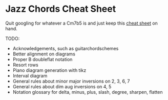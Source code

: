 # Jazz Chords Cheat Sheet

Quit googling for whatever a Cm7b5 is and just keep this [cheat sheet](https://github.com/rickdgray/Jazz-Chords-Cheat-Sheet/blob/main/jazz-chords.pdf) on hand.

TODO:
* Acknowledgements, such as guitarchordschemes
* Better alignment on diagrams
* Proper B doubleflat notation
* Resort rows
* Piano diagram generation with tikz
* Interval diagram
* General rules about minor major inversions on 2, 3, 6, 7
* General rules about dim aug inversions on 4, 5
* Notation glossary for delta, minus, plus, slash, degree, sharpen, flatten